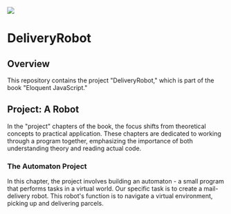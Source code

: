 

<p>
  <img src="https://nftstorage.link/ipfs/bafkreihj4o5o3xg25x4z2e7zp4qn4kzarnzincs7pljfhljxq22bg2cjiy" />
</p>

# DeliveryRobot

## Overview

This repository contains the project "DeliveryRobot," which is part of the book "Eloquent JavaScript."

## Project: A Robot

In the "project" chapters of the book, the focus shifts from theoretical concepts to practical application. These chapters are dedicated to working through a program together, emphasizing the importance of both understanding theory and reading actual code.

### The Automaton Project

In this chapter, the project involves building an automaton - a small program that performs tasks in a virtual world. Our specific task is to create a mail-delivery robot. This robot's function is to navigate a virtual environment, picking up and delivering parcels.


